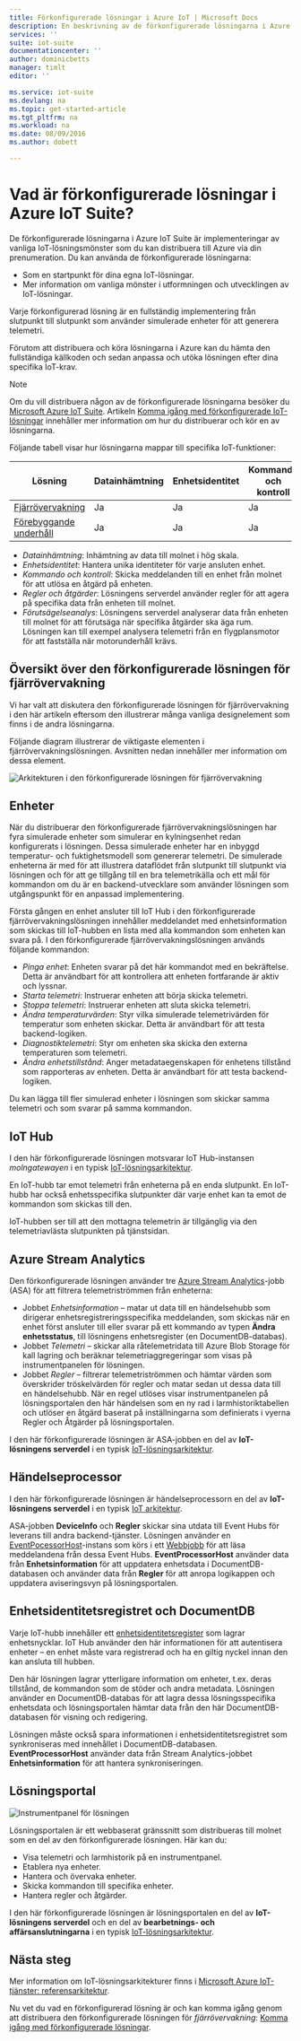 ```yaml
---
title: Förkonfigurerade lösningar i Azure IoT | Microsoft Docs
description: En beskrivning av de förkonfigurerade lösningarna i Azure IoT och deras arkitektur med länkar till ytterligare resurser.
services: ''
suite: iot-suite
documentationcenter: ''
author: dominicbetts
manager: timlt
editor: ''

ms.service: iot-suite
ms.devlang: na
ms.topic: get-started-article
ms.tgt_pltfrm: na
ms.workload: na
ms.date: 08/09/2016
ms.author: dobett

---
```

# Vad är förkonfigurerade lösningar i Azure IoT Suite?
De förkonfigurerade lösningarna i Azure IoT Suite är implementeringar av vanliga IoT-lösningsmönster som du kan distribuera till Azure via din prenumeration. Du kan använda de förkonfigurerade lösningarna:

* Som en startpunkt för dina egna IoT-lösningar.
* Mer information om vanliga mönster i utformningen och utvecklingen av IoT-lösningar.

Varje förkonfigurerad lösning är en fullständig implementering från slutpunkt till slutpunkt som använder simulerade enheter för att generera telemetri.

Förutom att distribuera och köra lösningarna i Azure kan du hämta den fullständiga källkoden och sedan anpassa och utöka lösningen efter dina specifika IoT-krav.

> [!NOTE]
> Om du vill distribuera någon av de förkonfigurerade lösningarna besöker du [Microsoft Azure IoT Suite][lnk-azureiotsuite]. Artikeln [Komma igång med förkonfigurerade IoT-lösningar][lnk-getstarted-preconfigured] innehåller mer information om hur du distribuerar och kör en av lösningarna.
> 
> 

Följande tabell visar hur lösningarna mappar till specifika IoT-funktioner:

| Lösning | Datainhämtning | Enhetsidentitet | Kommando och kontroll | Regler och åtgärder | Förutsägelseanalys |
| --- | --- | --- | --- | --- | --- |
| [Fjärrövervakning][lnk-getstarted-preconfigured] |Ja |Ja |Ja |Ja |- |
| [Förebyggande underhåll][lnk-predictive-maintenance] |Ja |Ja |Ja |Ja |Ja |

* *Datainhämtning*: Inhämtning av data till molnet i hög skala.
* *Enhetsidentitet*: Hantera unika identiteter för varje ansluten enhet.
* *Kommando och kontroll*: Skicka meddelanden till en enhet från molnet för att utlösa en åtgärd på enheten.
* *Regler och åtgärder*: Lösningens serverdel använder regler för att agera på specifika data från enheten till molnet.
* *Förutsägelseanalys*: Lösningens serverdel analyserar data från enheten till molnet för att förutsäga när specifika åtgärder ska äga rum. Lösningen kan till exempel analysera telemetri från en flygplansmotor för att fastställa när motorunderhåll krävs.

## Översikt över den förkonfigurerade lösningen för fjärrövervakning
Vi har valt att diskutera den förkonfigurerade lösningen för fjärrövervakning i den här artikeln eftersom den illustrerar många vanliga designelement som finns i de andra lösningarna.

Följande diagram illustrerar de viktigaste elementen i fjärrövervakningslösningen. Avsnitten nedan innehåller mer information om dessa element.

![Arkitekturen i den förkonfigurerade lösningen för fjärrövervakning][img-remote-monitoring-arch]

## Enheter
När du distribuerar den förkonfigurerade fjärrövervakningslösningen har fyra simulerade enheter som simulerar en kylningsenhet redan konfigurerats i lösningen. Dessa simulerade enheter har en inbyggd temperatur- och fuktighetsmodell som genererar telemetri. De simulerade enheterna är med för att illustrera dataflödet från slutpunkt till slutpunkt via lösningen och för att ge tillgång till en bra telemetrikälla och ett mål för kommandon om du är en backend-utvecklare som använder lösningen som utgångspunkt för en anpassad implementering.

Första gången en enhet ansluter till IoT Hub i den förkonfigurerade fjärrövervakningslösningen innehåller meddelandet med enhetsinformation som skickas till IoT-hubben en lista med alla kommandon som enheten kan svara på. I den förkonfigurerade fjärrövervakningslösningen används följande kommandon: 

* *Pinga enhet*: Enheten svarar på det här kommandot med en bekräftelse. Detta är användbart för att kontrollera att enheten fortfarande är aktiv och lyssnar.
* *Starta telemetri*: Instruerar enheten att börja skicka telemetri.
* *Stoppa telemetri*: Instruerar enheten att sluta skicka telemetri.
* *Ändra temperaturvärden*: Styr vilka simulerade telemetrivärden för temperatur som enheten skickar. Detta är användbart för att testa backend-logiken.
* *Diagnostiktelemetri*: Styr om enheten ska skicka den externa temperaturen som telemetri.
* *Ändra enhetstillstånd*: Anger metadataegenskapen för enhetens tillstånd som rapporteras av enheten. Detta är användbart för att testa backend-logiken.

Du kan lägga till fler simulerad enheter i lösningen som skickar samma telemetri och som svarar på samma kommandon. 

## IoT Hub
I den här förkonfigurerade lösningen motsvarar IoT Hub-instansen *molngatewayen* i en typisk [IoT-lösningsarkitektur][lnk-what-is-azure-iot].

En IoT-hubb tar emot telemetri från enheterna på en enda slutpunkt. En IoT-hubb har också enhetsspecifika slutpunkter där varje enhet kan ta emot de kommandon som skickas till den.

IoT-hubben ser till att den mottagna telemetrin är tillgänglig via den telemetriavlästa slutpunkten på tjänstsidan.

## Azure Stream Analytics
Den förkonfigurerade lösningen använder tre [Azure Stream Analytics][lnk-asa]-jobb (ASA) för att filtrera telemetriströmmen från enheterna:

* Jobbet *Enhetsinformation* – matar ut data till en händelsehubb som dirigerar enhetsregistreringsspecifika meddelanden, som skickas när en enhet först ansluter till eller svarar på ett kommando av typen **Ändra enhetsstatus**, till lösningens enhetsregister (en DocumentDB-databas). 
* Jobbet *Telemetri* – skickar alla råtelemetridata till Azure Blob Storage för kall lagring och beräknar telemetriaggregeringar som visas på instrumentpanelen för lösningen.
* Jobbet *Regler* – filtrerar telemetriströmmen och hämtar värden som överskrider tröskelvärden för regler och matar sedan ut dessa data till en händelsehubb. När en regel utlöses visar instrumentpanelen på lösningsportalen den här händelsen som en ny rad i larmhistoriktabellen och utlöser en åtgärd baserat på inställningarna som definierats i vyerna Regler och Åtgärder på lösningsportalen.

I den här förkonfigurerade lösningen är ASA-jobben en del av **IoT-lösningens serverdel** i en typisk [IoT-lösningsarkitektur][lnk-what-is-azure-iot].

## Händelseprocessor
I den här förkonfigurerade lösningen är händelseprocessorn en del av **IoT-lösningens serverdel** i en typisk [IoT arkitektur][lnk-what-is-azure-iot].

ASA-jobben **DeviceInfo** och **Regler** skickar sina utdata till Event Hubs för leverans till andra backend-tjänster. Lösningen använder en [EventPocessorHost][lnk-event-processor]-instans som körs i ett [Webbjobb][lnk-web-job] för att läsa meddelandena från dessa Event Hubs. **EventProcessorHost** använder data från **Enhetsinformation** för att uppdatera enhetsdata i DocumentDB-databasen och använder data från **Regler** för att anropa logikappen och uppdatera aviseringsvyn på lösningsportalen.

## Enhetsidentitetsregistret och DocumentDB
Varje IoT-hubb innehåller ett [enhetsidentitetsregister][lnk-identity-registry] som lagrar enhetsnycklar. IoT Hub använder den här informationen för att autentisera enheter – en enhet måste vara registrerad och ha en giltig nyckel innan den kan ansluta till hubben.

Den här lösningen lagrar ytterligare information om enheter, t.ex. deras tillstånd, de kommandon som de stöder och andra metadata. Lösningen använder en DocumentDB-databas för att lagra dessa lösningsspecifika enhetsdata och lösningsportalen hämtar data från den här DocumentDB-databasen för visning och redigering.

Lösningen måste också spara informationen i enhetsidentitetsregistret som synkroniseras med innehållet i DocumentDB-databasen. **EventProcessorHost** använder data från Stream Analytics-jobbet **Enhetsinformation** för att hantera synkroniseringen.

## Lösningsportal
![Instrumentpanel för lösningen][img-dashboard]

Lösningsportalen är ett webbaserat gränssnitt som distribueras till molnet som en del av den förkonfigurerade lösningen. Här kan du:

* Visa telemetri och larmhistorik på en instrumentpanel.
* Etablera nya enheter.
* Hantera och övervaka enheter.
* Skicka kommandon till specifika enheter.
* Hantera regler och åtgärder.

I den här förkonfigurerade lösningen är lösningsportalen en del av **IoT-lösningens serverdel** och en del av **bearbetnings- och affärsanslutningarna** i en typisk [IoT-lösningsarkitektur][lnk-what-is-azure-iot].

## Nästa steg
Mer information om IoT-lösningsarkitekturer finns i [Microsoft Azure IoT-tjänster: referensarkitektur][lnk-refarch].

Nu vet du vad en förkonfigurerad lösning är och kan komma igång genom att distribuera den förkonfigurerade lösningen för *fjärrövervakning*: [Komma igång med förkonfigurerade lösningar][lnk-getstarted-preconfigured].

[img-remote-monitoring-arch]: ./media/iot-suite-what-are-preconfigured-solutions/remote-monitoring-arch1.png
[img-dashboard]: ./media/iot-suite-what-are-preconfigured-solutions/dashboard.png
[lnk-what-is-azure-iot]: iot-suite-what-is-azure-iot.md
[lnk-asa]: https://azure.microsoft.com/documentation/services/stream-analytics/
[lnk-event-processor]: ../event-hubs/event-hubs-programming-guide.md#event-processor-host
[lnk-web-job]: ../app-service-web/web-sites-create-web-jobs.md
[lnk-identity-registry]: ../iot-hub/iot-hub-devguide-identity-registry.md
[lnk-predictive-maintenance]: iot-suite-predictive-overview.md
[lnk-azureiotsuite]: https://www.azureiotsuite.com/
[lnk-refarch]: http://download.microsoft.com/download/A/4/D/A4DAD253-BC21-41D3-B9D9-87D2AE6F0719/Microsoft_Azure_IoT_Reference_Architecture.pdf
[lnk-getstarted-preconfigured]: iot-suite-getstarted-preconfigured-solutions.md


<!--HONumber=Oct16_HO1-->


